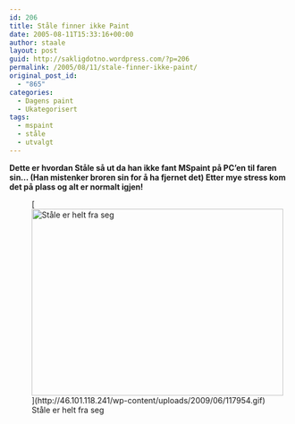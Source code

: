 ```yaml
---
id: 206
title: Ståle finner ikke Paint
date: 2005-08-11T15:33:16+00:00
author: staale
layout: post
guid: http://sakligdotno.wordpress.com/?p=206
permalink: /2005/08/11/stale-finner-ikke-paint/
original_post_id:
  - "865"
categories:
  - Dagens paint
  - Ukategorisert
tags:
  - mspaint
  - ståle
  - utvalgt
---
```

**Dette er hvordan Ståle så ut da han ikke fant MSpaint på PC&#8217;en til faren sin&#8230; (Han mistenker broren sin for å ha fjernet det) Etter mye stress kom det på plass og alt er normalt igjen!**
  
<figure id="attachment_207" style="width: 450px" class="wp-caption aligncenter">[<img src="http://46.101.118.241/wp-content/uploads/2009/06/117954.gif" alt="Ståle er helt fra seg" title="117954" width="450" height="334" class="size-full wp-image-207" />](http://46.101.118.241/wp-content/uploads/2009/06/117954.gif)<figcaption class="wp-caption-text">Ståle er helt fra seg</figcaption></figure>